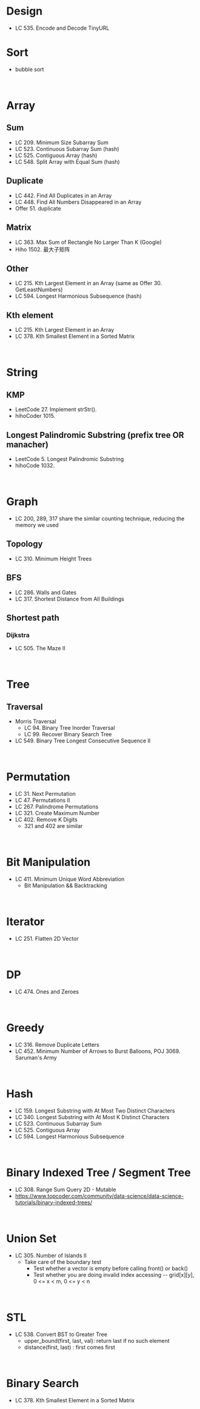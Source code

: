 # Design

  - LC 535. Encode and Decode TinyURL

# Sort
  - bubble sort

<br>

# Array

## Sum
  - LC 209. Minimum Size Subarray Sum
  - LC 523. Continuous Subarray Sum (hash)
  - LC 525. Contiguous Array (hash)
  - LC 548. Split Array with Equal Sum (hash)

## Duplicate
  - LC 442. Find All Duplicates in an Array
  - LC 448. Find All Numbers Disappeared in an Array
  - Offer 51. duplicate

## Matrix
  - LC 363. Max Sum of Rectangle No Larger Than K (Google)
  - Hiho 1502. 最大子矩阵

## Other

  - LC 215. Kth Largest Element in an Array (same as Offer  30. GetLeastNumbers)
  - LC 594. Longest Harmonious Subsequence (hash)

## Kth element

  - LC 215. Kth Largest Element in an Array
  - LC 378. Kth Smallest Element in a Sorted Matrix

<br>

# String

## KMP
  - LeetCode 27. Implement strStr().
  - hihoCoder 1015. 

## Longest Palindromic Substring (prefix tree OR manacher)
  - LeetCode 5. Longest Palindromic Substring
  - hihoCode 1032.

<br>

# Graph

  - LC 200, 289, 317 share the similar counting technique, reducing the memory we used

## Topology
  
  - LC 310. Minimum Height Trees

## BFS

  - LC 286. Walls and Gates
  - LC 317. Shortest Distance from All Buildings

## Shortest path

### Dijkstra

  - LC 505. The Maze II


<br>

# Tree

## Traversal

  - Morris Traversal
    - LC 94. Binary Tree Inorder Traversal
    - LC 99. Recover Binary Search Tree
  - LC 549. Binary Tree Longest Consecutive Sequence II

<br>

# Permutation

  - LC 31. Next Permutation
  - LC 47. Permutations II
  - LC 267. Palindrome Permutations
  - LC 321. Create Maximum Number
  - LC 402. Remove K Digits
    - 321 and 402 are similar

<br>

# Bit Manipulation

  - LC 411. Minimum Unique Word Abbreviation
    - Bit Manipulation && Backtracking

<br>

# Iterator

  - LC 251. Flatten 2D Vector

<br>

# DP
  
  - LC 474. Ones and Zeroes

<br>

# Greedy

  - LC 316. Remove Duplicate Letters
  - LC 452. Minimum Number of Arrows to Burst Balloons, POJ 3069. Saruman's Army

<br>

# Hash

  - LC 159. Longest Substring with At Most Two Distinct Characters
  - LC 340. Longest Substring with At Most K Distinct Characters
  - LC 523. Continuous Subarray Sum
  - LC 525. Contiguous Array
  - LC 594. Longest Harmonious Subsequence

<br>

# Binary Indexed Tree / Segment Tree

  - LC 308. Range Sum Query 2D - Mutable
  - https://www.topcoder.com/community/data-science/data-science-tutorials/binary-indexed-trees/

<br>

# Union Set

  - LC 305. Number of Islands II
    - Take care of the boundary test
      - Test whether a vector is empty before calling front() or back()
      - Test whether you are doing invalid index accessing -- grid[x][y], 0 <= x < m, 0 <= y < n

<br>

# STL

  - LC 538. Convert BST to Greater Tree
    - upper_bound(first, last, val): return last if no such element
    - distance(first, last) : first comes first

<br>

# Binary Search

  - LC 378. Kth Smallest Element in a Sorted Matrix